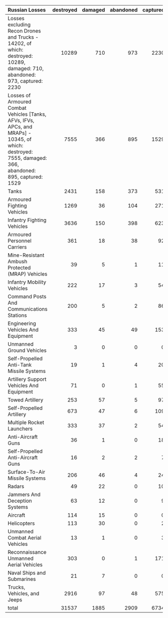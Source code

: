 | Russian Losses                                                                                                                                           |   destroyed |   damaged |   abandoned |   captured |   total |
|:---------------------------------------------------------------------------------------------------------------------------------------------------------|------------:|----------:|------------:|-----------:|--------:|
| Losses excluding Recon Drones and Trucks - 14202, of which: destroyed: 10289, damaged: 710, abandoned: 973, captured: 2230                               |       10289 |       710 |         973 |       2230 |   14202 |
| Losses of Armoured Combat Vehicles [Tanks, AFVs, IFVs, APCs, and MRAPs] - 10345, of which: destroyed: 7555, damaged: 366, abandoned: 895, captured: 1529 |        7555 |       366 |         895 |       1529 |   10345 |
| Tanks                                                                                                                                                    |        2431 |       158 |         373 |        531 |    3493 |
| Armoured Fighting Vehicles                                                                                                                               |        1269 |        36 |         104 |        271 |    1680 |
| Infantry Fighting Vehicles                                                                                                                               |        3636 |       150 |         398 |        623 |    4807 |
| Armoured Personnel Carriers                                                                                                                              |         361 |        18 |          38 |         92 |     509 |
| Mine-Resistant Ambush Protected  (MRAP) Vehicles                                                                                                         |          39 |         5 |           1 |         11 |      56 |
| Infantry Mobility Vehicles                                                                                                                               |         222 |        17 |           3 |         54 |     296 |
| Command Posts And Communications Stations                                                                                                                |         200 |         5 |           2 |         86 |     293 |
| Engineering Vehicles And Equipment                                                                                                                       |         333 |        45 |          49 |        153 |     580 |
| Unmanned Ground Vehicles                                                                                                                                 |           3 |         0 |           0 |          0 |       3 |
| Self-Propelled Anti-Tank Missile Systems                                                                                                                 |          19 |         1 |           4 |         20 |      44 |
| Artillery Support Vehicles And Equipment                                                                                                                 |          71 |         0 |           1 |         55 |     127 |
| Towed Artillery                                                                                                                                          |         253 |        57 |           5 |         97 |     412 |
| Self-Propelled Artillery                                                                                                                                 |         673 |        47 |           6 |        109 |     835 |
| Multiple Rocket Launchers                                                                                                                                |         333 |        37 |           2 |         54 |     426 |
| Anti-Aircraft Guns                                                                                                                                       |          36 |         1 |           0 |         18 |      55 |
| Self-Propelled Anti-Aircraft Guns                                                                                                                        |          16 |         2 |           2 |          7 |      27 |
| Surface-To-Air Missile Systems                                                                                                                           |         206 |        46 |           4 |         24 |     280 |
| Radars                                                                                                                                                   |          49 |        22 |           0 |         10 |      81 |
| Jammers And Deception Systems                                                                                                                            |          63 |        12 |           0 |          9 |      84 |
| Aircraft                                                                                                                                                 |         114 |        15 |           0 |          0 |     129 |
| Helicopters                                                                                                                                              |         113 |        30 |           0 |          2 |     145 |
| Unmanned Combat Aerial Vehicles                                                                                                                          |          13 |         1 |           0 |          3 |      17 |
| Reconnaissance Unmanned Aerial Vehicles                                                                                                                  |         303 |         0 |           1 |        171 |     475 |
| Naval Ships and Submarines                                                                                                                               |          21 |         7 |           0 |          0 |      28 |
| Trucks, Vehicles, and Jeeps                                                                                                                              |        2916 |        97 |          48 |        575 |    3636 |
| total                                                                                                                                                    |       31537 |      1885 |        2909 |       6734 |   43065 |